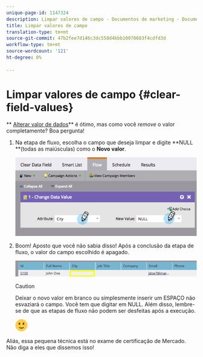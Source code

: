 ```yaml
---
unique-page-id: 1147324
description: Limpar valores de campo - Documentos de marketing - Documentação do produto
title: Limpar valores de campo
translation-type: tm+mt
source-git-commit: 47b2fee7d146c3dc558d4bbb10070683f4cdfd3d
workflow-type: tm+mt
source-wordcount: '121'
ht-degree: 0%

---
```



# Limpar valores de campo {#clear-field-values}

** [Alterar valor de dados](../../../../../product-docs/core-marketo-concepts/smart-campaigns/flow-actions/change-data-value.md)** é ótimo, mas como você *remove* o valor completamente? Boa pergunta!

1. Na etapa de fluxo, escolha o campo que deseja limpar e digite **NULL **(todas as maiúsculas) como o **Novo valor**.

   ![](assets/image2015-3-19-10-3a6-3a14.png)

1. Boom! Aposto que você não sabia disso! Após a conclusão da etapa de fluxo, o valor do campo escolhido é apagado.

   ![](assets/image2015-3-19-10-3a11-3a9.png)

   >[!CAUTION]
   >
   >Deixar o novo valor em branco ou simplesmente inserir um ESPAÇO não esvaziará o campo. Você tem que digitar em NULL. Além disso, lembre-se de que as etapas de fluxo não podem ser desfeitas após a execução.

   ![(sorriso)](assets/smile.svg)

Aliás, essa pequena técnica está no exame de certificação de Mercado. Não diga a eles que dissemos isso!